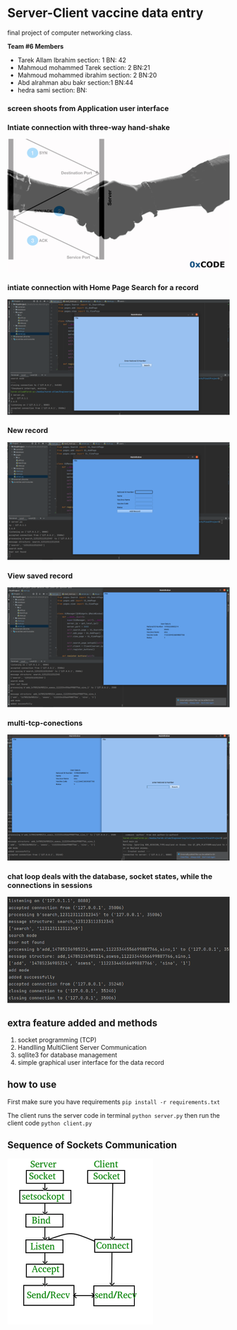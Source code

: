 # Server-Client  vaccine data entry

final project of computer networking class.

**Team #6 Members**

* Tarek Allam Ibrahim section: 1 BN: 42
* Mahmoud mohammed Tarek section: 2 BN:21
* Mahmoud mohammed ibrahim section: 2 BN:20
* Abd alrahman abu bakr section:1 BN:44
* hedra sami section:  BN:

### screen shoots from Application user interface

### Intiate connection with three-way hand-shake

![intiate connection](resources/hand-shake.png)

### intiate connection with Home Page Search for a record

![Home Page  ](resources/Landing-page.png)

### New record

![New record](resources/create-record.png)

### View saved record

![View saved record ](resources/record-added.png)

### multi-tcp-conections

![New connection accepted](resources/multi-tcp-conection.png)

### chat loop deals with the database, socket states, while the connections in sessions

![Server History log](resources/all-server-logs.png)

## extra feature added and methods

1. socket programming (TCP)
2. Handlling MultiClient Server Communication
3. sqllite3 for database management
4. simple graphical user interface for the data record

## how to use

First make sure you have requirements `pip install -r requirements.txt`

The client runs the server code in terminal  `python server.py`
then run the client code `python client.py`

## Sequence of Sockets Communication

![Sockets communication diagram](resources/Socket_server.png)